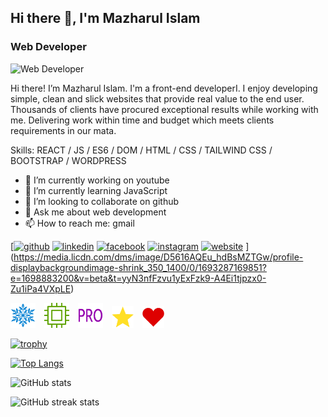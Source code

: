 ## Hi there 👋, I'm Mazharul Islam
### Web Developer
![Web Developer](https://media.licdn.com/dms/image/D5616AQFYFzRPKOnoig/profile-displaybackgroundimage-shrink_350_1400/0/1692986478834?e=1698278400&v=beta&t=iEJnwNkq4modXj-wg9uPydwf36Ks3bZJU9ZlhQoM98A)

Hi there! I’m Mazharul Islam. I'm a front-end developerI. I enjoy developing simple, clean and slick websites that provide real value to the end user. Thousands of clients have procured exceptional results while working with me. Delivering work within time and budget which meets clients requirements in our mata.

Skills:   REACT / JS / ES6  / DOM /   HTML / CSS / TAILWIND CSS / BOOTSTRAP / WORDPRESS

- 🔭 I’m currently working on youtube 
- 🌱 I’m currently learning JavaScript 
- 👯 I’m looking to collaborate on github 
- 💬 Ask me about web development 
- 📫 How to reach me: gmail 


[[<img src='https://cdn.jsdelivr.net/npm/simple-icons@3.0.1/icons/github.svg' alt='github' height='40'>](https://github.com/mazharulislam-12)  [<img src='https://cdn.jsdelivr.net/npm/simple-icons@3.0.1/icons/linkedin.svg' alt='linkedin' height='40'>](https://www.linkedin.com/in/www.linkedin.com/in/mazharul-islam-49ab98256/)  [<img src='https://cdn.jsdelivr.net/npm/simple-icons@3.0.1/icons/facebook.svg' alt='facebook' height='40'>](https://www.facebook.com/https://www.facebook.com/profile.php?id=100031068829811)  [<img src='https://cdn.jsdelivr.net/npm/simple-icons@3.0.1/icons/instagram.svg' alt='instagram' height='40'>](https://www.instagram.com/mazharulislam5795//)  [<img src='https://cdn.jsdelivr.net/npm/simple-icons@3.0.1/icons/icloud.svg' alt='website' height='40'>](http://mazharul-islam-dv.surge.sh/)  ](https://media.licdn.com/dms/image/D5616AQEu_hdBsMZTGw/profile-displaybackgroundimage-shrink_350_1400/0/1693287169851?e=1698883200&v=beta&t=yyN3nfFzvu1yExFzk9-A4Ei1tjpzx0-Zu1iPa4VXpLE)

<a href='https://archiveprogram.github.com/'><img src='https://raw.githubusercontent.com/acervenky/animated-github-badges/master/assets/acbadge.gif' width='40' height='40'></a> <a href='https://docs.github.com/en/developers'><img src='https://raw.githubusercontent.com/acervenky/animated-github-badges/master/assets/devbadge.gif' width='40' height='40'></a> <a href='https://github.com/pricing'><img src='https://raw.githubusercontent.com/acervenky/animated-github-badges/master/assets/pro.gif' width='40' height='40'></a> <a href='https://stars.github.com/'><img src='https://raw.githubusercontent.com/acervenky/animated-github-badges/master/assets/starbadge.gif' width='35' height='35'></a> <a href='https://docs.github.com/en/github/supporting-the-open-source-community-with-github-sponsors'><img src='https://raw.githubusercontent.com/acervenky/animated-github-badges/master/assets/sponsorbadge.gif' width='35' height='35'></a> 

[![trophy](https://github-profile-trophy.vercel.app/?username=mazharulislam-12)](https://github.com/ryo-ma/github-profile-trophy)

[![Top Langs](https://github-readme-stats.vercel.app/api/top-langs/?username=mazharulislam-12)](https://github.com/anuraghazra/github-readme-stats)

![GitHub stats](https://github-readme-stats.vercel.app/api?username=mazharulislam-12&show_icons=true&count_private=true)  

![GitHub streak stats](https://streak-stats.demolab.com/?user=mazharulislam-12)  

